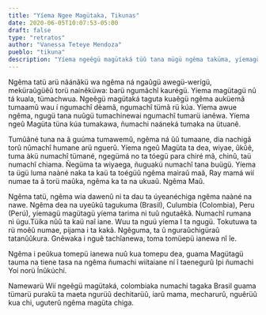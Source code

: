 ```yaml
---
title: "Yíema Ngee Magütaka, Tikunas"
date: 2020-06-05T10:07:53-05:00
draft: false
type: "retratos"
author: "Vanessa Teteye Mendoza"
pueblo: "tikuna"
description: "Yíema ngeêgü magütaká tüû tana mügü ngêma taküma, yíemagü nãmá poraegü, nümá daugü i ngêma naàné. Yíemagü, ngêma naànekagü, taga (Brasil), Culumbia (Colombia) i numachi Peru (Perú), tamaá nü ta kuaû ngêma üyüanê. Wiemé arü wií ngeêgü ngêma kuá tümãrü mãû numachî ngêma porà."
---
```


Ngêma tatü arü nãánãkü wa ngêma ná ngaûgü awegü-werígü, meküraûgüêû torü naínêküwa: barü ngumãchî kaurégü. Yíema magütagü nû tá kuala, tümachwua. Ngeêgü magütaká taguta kuaêgü ngêma auküemã tumaamû wau í ngumachî dèamã, ngumachî tümã rü kúa. Yíema awue ngêma, ngugü tana nuûgü tumachinewai ngumachî tumarü ianêwa. Yíema ngeû Magüta  tüna kúa tumakawa, ñumachi naáneká tumaka na ütuanê.

Tumûãné tuna na ã guúma tumawemû, ngêma ná ûû tumaane, dia nachigã torû nûmachî humane arü nguerû. Yíema ngeû Magüta ta dea, wiyae, ûkûê, tuma àkü numachî tümané, ngegümá no ta tóegü para chiré mã, chinû, taü numachî chiama. Ñegüma ta wiyaega, ñuguakü numachî tana buügü. Yíema ta ügü luma naàné naka ta kaü ta toégüû ngêma maìraû maã, Ray mamá wií numae ta ã torü maûka, ngêma ka ta na ukuaû. Ngêma Maû.

Ngêma tatü, ngêma wia dawenû ni ta dau ta úyeanéchiga ngêma naàné na nawe. Ngêma dea na uyeûkû tagukuma (Brasil), Culumbia (Colombia), Peru (Perú), yíemagü magütagü yíema tarima ni tuû ngutaêkã. Numachî rumana nì ügu.Tüíka nûû ta kaü naî iane. Wuu ta nguü yíema  I ta ngugü. Tokutuwa ta rü moêû numae, pijama i ta kakã. Ngêguma, ta û nguraûchigüraû tatanûûkura. Gnêwaka i nguê tachîanewa, toma tomüepü ianewa nî  îe.

Ngêma i peûkua tomepü ianewa nuû  kua tomepu dea, guama Magütagü tauma na tiene tasa na ngêma ñumachi wiítaiane ní î taenegurû Ipi ñumachi Yoí norü ĺnûkúchí.

Namewarü Wií ngeêgü magütaká, colombiaka numachi tagaka Brasil guama tümarü purakü ta maeta ngurüû dechitarüû, iarû mama, mecharurû, nguêrüû kua chi, uguterû ngêma magüta chiga.